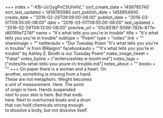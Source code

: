 +++
index = "-KBi-UcOygPnC5UhiHV_"
sort_create_date = 1456765740
sort_last_updated = 1456765980
sort_publish_date = 1456854900
create_date = "2016-02-29T09:09:00-08:00"
publish_date = "2016-03-01T09:55:00-08:00"
date = "2016-03-01T09:55:00-08:00"
last_updated = "2016-02-29T09:13:00-08:00"
preview_url = "05c85187-9399-782b-877e-d601f6e7274f"
name = "It's what tells you you're in trouble"
title = "It's what tells you you're in trouble"
subtype = "Poem"
type = "notes"
link = ""
shareimage = ""
twitterauto = "Our Tuesday Poem \"It's what tells you you're in trouble\" is from @Raignn"
facebookauto = "\"It's what tells you you're in trouble\" by Ashley E. Booth is our Tuesday Poem"
make_image_tweet = "False"
notes_byline = ["writers/ashley-e-booth.md"]
notes_tags = ["notes/its-what-tells-you-youre-in-trouble.md"]
notes_about = ""
books = ""
+++
On paper there is a woman and a heart. On<br>
another, something is missing from a hand.<br>
These are not metaphors. Weight becomes<br>
a unit of measurement. Here. The point<br>
of origin is here. Hands suspended<br>
next to your skin is here. But that ends<br>
here. Next to overturned boats and a drum<br>
that can hold chemicals strong enough<br>
to dissolve a body, but not dissolve itself.